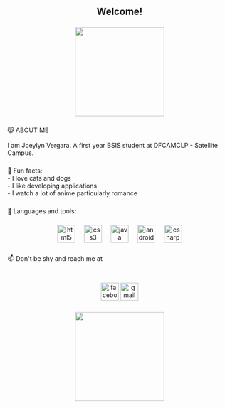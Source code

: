 <h2 align="center">Welcome!</h2>

###

<div align="center">
  <img height="200" src="https://media.tenor.com/6DulEteI0z4AAAAC/pompompurin-enoukae.gif"  />
</div>

###

<p align="left">😸 ABOUT ME<br><br>I am Joeylyn Vergara. A first year BSIS student at DFCAMCLP - Satellite Campus.</p>

###

<p align="left">🤗 Fun facts:<br>- I love cats and dogs<br>- I like developing applications<br>- I watch a lot of anime particularly romance</p>

###

<p align="left">📄 Languages and tools:</p>

###

<div align="center">
  <img src="https://cdn.jsdelivr.net/gh/devicons/devicon/icons/html5/html5-original.svg" height="40" alt="html5 logo"  />
  <img width="12" />
  <img src="https://cdn.jsdelivr.net/gh/devicons/devicon/icons/css3/css3-original.svg" height="40" alt="css3 logo"  />
  <img width="12" />
  <img src="https://cdn.jsdelivr.net/gh/devicons/devicon/icons/java/java-original.svg" height="40" alt="java logo"  />
  <img width="12" />
  <img src="https://cdn.jsdelivr.net/gh/devicons/devicon/icons/androidstudio/androidstudio-original.svg" height="40" alt="androidstudio logo"  />
  <img width="12" />
  <img src="https://cdn.jsdelivr.net/gh/devicons/devicon/icons/csharp/csharp-original.svg" height="40" alt="csharp logo"  />
</div>

###

<p align="left">📫 Don't be shy and reach me at</p>

###

<br clear="both">

<div align="center">
  <a href="https://www.facebook.com/jilyeonn/" target="_blank">
    <img src="https://img.shields.io/static/v1?message=Facebook&logo=facebook&label=&color=1877F2&logoColor=white&labelColor=&style=for-the-badge" height="40" alt="facebook logo"  />
  </a>
  <a href="https://mail.google.com/mail/u/?authuser=vjoey2209@gmail.com" target="_blank">
    <img src="https://img.shields.io/static/v1?message=Gmail&logo=gmail&label=&color=D14836&logoColor=white&labelColor=&style=for-the-badge" height="40" alt="gmail logo"  />
  </a>
</div>

###

<div align="center">
  <img height="200" src="https://media.tenor.com/9S5oqAi3iFsAAAAd/pompompurin-enoukae.gif"  />
</div>

###
